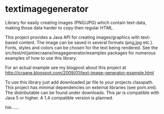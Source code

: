 # textimagegenerator

Library for easily creating images (PNG/JPG) which contain text-data, making those data harder to copy then regular HTML.

This project provides a Java API for creating images/graphics with text-based content.
The image can be saved in several formats (png,jpg etc.). Fonts, styles and colors can be
chosen for the text being rendered. See the src/test/nl/jamiecraane/imagegenerator/examples
packages for numerous examples of how to use this library.

For an actual example see my blogpost about this project at http://jcraane.blogspot.com/2009/01/text-image-generator-example.html

To use this library just add downloaded jar file to your projects classpath.
This project has minimal dependencies on external libraries (see pom.xml). The distributable can be found under downloads.
This jar is compatible with Java 5 or higher. A 1.4 compatible version is planned.


hie......
